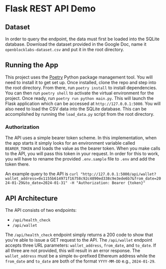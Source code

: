 # Flask REST API Demo

## Dataset

In order to query the endpoint, the data must first be loaded into the SQLite database. Download the dataset provided in the Google Doc, name it `openblocklabs-dataset.csv` and put it in the root directory.

## Running the App

This project uses the [Poetry](https://python-poetry.org/docs/) Python package management tool. You will need to install it to get set up. Once installed, clone the repo and step into the root directory. From there, run `poetry install` to install dependencies. You can then run `poetry shell` to activate the virtual environment for the project. Once ready, run `poetry run python main.py`. This will launch the Flask application which can be accessed at `http://127.0.0.1:5000`. You will also need to load the CSV data into the SQLite database. This can be accomplished by running the `load_data.py` script from the root directory.

### Authorization

The API uses a simple bearer token scheme. In this implementation, when the app starts it simply looks for an environment variable called `BEARER_TOKEN` and loads the value as the bearer token. When you make calls to the API, you will pass this token in your request. In order for this to work, you will have to rename the provided `.env.sample` file to `.env` and add the token there.

An example query to the API is `curl "http://127.0.0.1:5000/api/wallet?wallet_address=0x1155b614971f16758c92c4890ed338c9e3ede6b7&from_date=2024-01-29&to_date=2024-01-31" -H "Authorization: Bearer {token}"`

## API Architecture

The API consists of two endpoints:

- `/api/health_check`
- `/api/wallet`

The `/api/health_check` endpoint simply returns a 200 code to show that you're able to issue a GET request to the API. The `/api/wallet` endpoint accepts three URL parameters: `wallet_address`, `from_date`, and `to_date`. If all three are not provided, this will result in an error response. The `wallet_address` must be a simple `0x`-prefixed Ethereum address while the `from_date` and `to_date` are both of the format `YYYY-MM-DD` e.g., `2024-01-29`.
